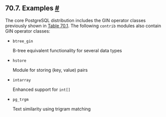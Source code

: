 ## 70.7. Examples [#](#GIN-EXAMPLES)

The core PostgreSQL distribution includes the GIN operator classes previously shown in [Table 70.1](gin-builtin-opclasses#GIN-BUILTIN-OPCLASSES-TABLE "Table 70.1. Built-in GIN Operator Classes"). The following `contrib` modules also contain GIN operator classes:

* `btree_gin`

    B-tree equivalent functionality for several data types

* `hstore`

    Module for storing (key, value) pairs

* `intarray`

    Enhanced support for `int[]`

* `pg_trgm`

    Text similarity using trigram matching